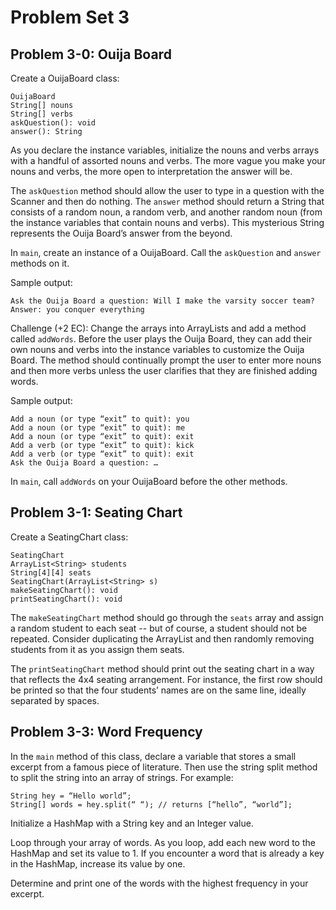 # Problem Set 3

## Problem 3-0: Ouija Board

Create a OuijaBoard class:

```
OuijaBoard
String[] nouns
String[] verbs
askQuestion(): void
answer(): String
```

As you declare the instance variables, initialize the nouns and verbs arrays with a handful of assorted nouns and verbs. The more vague you make your nouns and verbs, the more open to interpretation the answer will be.

The `askQuestion` method should allow the user to type in a question with the Scanner and then do nothing. The `answer` method should return a String that consists of a random noun, a random verb, and another random noun (from the instance variables that contain nouns and verbs). This mysterious String represents the Ouija Board’s answer from the beyond. 

In `main`, create an instance of a OuijaBoard. Call the `askQuestion` and `answer` methods on it.

Sample output:
```
Ask the Ouija Board a question: Will I make the varsity soccer team?
Answer: you conquer everything
```

Challenge (+2 EC): Change the arrays into ArrayLists and add a method called `addWords`. Before the user plays the Ouija Board, they can add their own nouns and verbs into the instance variables to customize the Ouija Board. The method should continually prompt the user to enter more nouns and then more verbs unless the user clarifies that they are finished adding words.

Sample output:
```
Add a noun (or type “exit” to quit): you
Add a noun (or type “exit” to quit): me
Add a noun (or type “exit” to quit): exit
Add a verb (or type “exit” to quit): kick
Add a verb (or type “exit” to quit): exit
Ask the Ouija Board a question: …
```

In `main`, call `addWords` on your OuijaBoard before the other methods.

## Problem 3-1: Seating Chart

Create a SeatingChart class: 
```
SeatingChart
ArrayList<String> students
String[4][4] seats
SeatingChart(ArrayList<String> s)
makeSeatingChart(): void
printSeatingChart(): void
```

The `makeSeatingChart` method should go through the `seats` array and assign a random student to each seat -- but of course, a student should not be repeated. Consider duplicating the ArrayList and then randomly removing students from it as you assign them seats.

The `printSeatingChart` method should print out the seating chart in a way that reflects the 4x4 seating arrangement. For instance, the first row should be printed so that the four students’ names are on the same line, ideally separated by spaces.

## Problem 3-3: Word Frequency

In the `main` method of this class, declare a variable that stores a small excerpt from a famous piece of literature.
Then use the string split method to split the string into an array of strings. For example:

```
String hey = “Hello world”;
String[] words = hey.split(“ “); // returns [“hello”, “world”];
```

Initialize a HashMap with a String key and an Integer value.

Loop through your array of words. As you loop, add each new word to the HashMap and set its value to 1. If you encounter a word that is already a key in the HashMap, increase its value by one.

Determine and print one of the words with the highest frequency in your excerpt.
